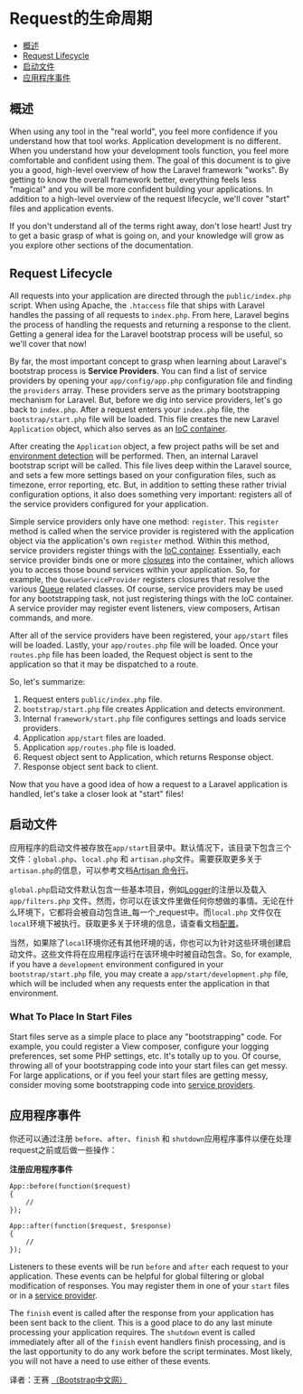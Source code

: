 # Request的生命周期

- [概述](#overview)
- [Request Lifecycle](#request-lifecycle)
- [启动文件](#start-files)
- [应用程序事件](#application-events)

<a name="overview"></a>
## 概述

When using any tool in the "real world", you feel more confidence if you understand how that tool works. Application development is no different. When you understand how your development tools function, you feel more comfortable and confident using them. The goal of this document is to give you a good, high-level overview of how the Laravel framework "works". By getting to know the overall framework better, everything feels less "magical" and you will be more confident building your applications. In addition to a high-level overview of the request lifecycle, we'll cover "start" files and application events.

If you don't understand all of the terms right away, don't lose heart! Just try to get a basic grasp of what is going on, and your knowledge will grow as you explore other sections of the documentation.

<a name="request-lifecycle"></a>
## Request Lifecycle

All requests into your application are directed through the `public/index.php` script. When using Apache, the `.htaccess` file that ships with Laravel handles the passing of all requests to `index.php`. From here, Laravel begins the process of handling the requests and returning a response to the client. Getting a general idea for the Laravel bootstrap process will be useful, so we'll cover that now!

By far, the most important concept to grasp when learning about Laravel's bootstrap process is **Service Providers**. You can find a list of service providers by opening your `app/config/app.php` configuration file and finding the `providers` array. These providers serve as the primary bootstrapping mechanism for Laravel. But, before we dig into service providers, let's go back to `index.php`. After a request enters your `index.php` file, the `bootstrap/start.php` file will be loaded. This file creates the new Laravel `Application` object, which also serves as an [IoC container](/docs/ioc).

After creating the `Application` object, a few project paths will be set and [environment detection](/docs/configuration#environment-configuration) will be performed. Then, an internal Laravel bootstrap script will be called. This file lives deep within the Laravel source, and sets a few more settings based on your configuration files, such as timezone, error reporting, etc. But, in addition to setting these rather trivial configuration options, it also does something very important: registers all of the service providers configured for your application.

Simple service providers only have one method: `register`. This `register` method is called when the service provider is registered with the application object via the application's own `register` method. Within this method, service providers register things with the [IoC container](/docs/ioc). Essentially, each service provider binds one or more [closures](http://us3.php.net/manual/en/functions.anonymous.php) into the container, which allows you to access those bound services within your application. So, for example, the `QueueServiceProvider` registers closures that resolve the various [Queue](/docs/queues) related classes. Of course, service providers may be used for any bootstrapping task, not just registering things with the IoC container. A service provider may register event listeners, view composers, Artisan commands, and more.

After all of the service providers have been registered, your `app/start` files will be loaded. Lastly, your `app/routes.php` file will be loaded. Once your `routes.php` file has been loaded, the Request object is sent to the application so that it may be dispatched to a route.

So, let's summarize:

1. Request enters `public/index.php` file.
2. `bootstrap/start.php` file creates Application and detects environment.
3. Internal `framework/start.php` file configures settings and loads service providers.
4. Application `app/start` files are loaded.
5. Application `app/routes.php` file is loaded.
6. Request object sent to Application, which returns Response object.
7. Response object sent back to client.

Now that you have a good idea of how a request to a Laravel application is handled, let's take a closer look at "start" files!

<a name="start-files"></a>
## 启动文件

应用程序的启动文件被存放在`app/start`目录中。默认情况下，该目录下包含三个文件：`global.php`、`local.php` 和 `artisan.php`文件。需要获取更多关于`artisan.php`的信息，可以参考文档[Artisan 命令行](/docs/commands#registering-commands)。

`global.php`启动文件默认包含一些基本项目，例如[Logger](/docs/errors)的注册以及载入`app/filters.php` 文件。然而，你可以在该文件里做任何你想做的事情。无论在什么环境下，它都将会被自动包含进_每一个_request中。而`local.php` 文件仅在`local`环境下被执行。获取更多关于环境的信息，请查看文档[配置](/docs/configuration)。

当然，如果除了`local`环境你还有其他环境的话，你也可以为针对这些环境创建启动文件。这些文件将在应用程序运行在该环境中时被自动包含。So, for example, if you have a `development` environment configured in your `bootstrap/start.php` file, you may create a `app/start/development.php` file, which will be included when any requests enter the application in that environment.

### What To Place In Start Files

Start files serve as a simple place to place any "bootstrapping" code. For example, you could register a View composer, configure your logging preferences, set some PHP settings, etc. It's totally up to you. Of course, throwing all of your bootstrapping code into your start files can get messy. For large applications, or if you feel your start files are getting messy, consider moving some bootstrapping code into [service providers](/docs/ioc#service-providers).

<a name="application-events"></a>
## 应用程序事件

你还可以通过注册 `before`、`after`、`finish` 和 `shutdown`应用程序事件以便在处理request之前或后做一些操作：

**注册应用程序事件**

	App::before(function($request)
	{
		//
	});

	App::after(function($request, $response)
	{
		//
	});

Listeners to these events will be run `before` and `after` each request to your application. These events can be helpful for global filtering or global modification of responses. You may register them in one of your `start` files or in a [service provider](/docs/ioc#service-providers).

The `finish` event is called after the response from your application has been sent back to the client. This is a good place to do any last minute processing your application requires. The `shutdown` event is called immediately after all of the `finish` event handlers finish processing, and is the last opportunity to do any work before the script terminates. Most likely, you will not have a need to use either of these events.

译者：王赛  [（Bootstrap中文网）](http://www.bootcss.com)
